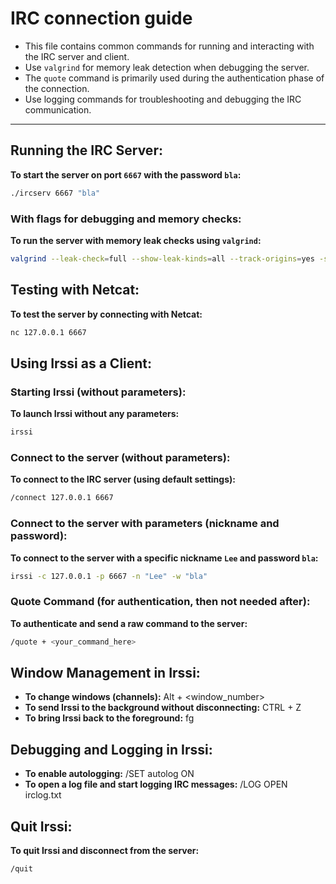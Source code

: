 # IRC connection guide

- This file contains common commands for running and interacting with the IRC server and client.
- Use `valgrind` for memory leak detection when debugging the server.
- The `quote` command is primarily used during the authentication phase of the connection.
- Use logging commands for troubleshooting and debugging the IRC communication.

---

## Running the IRC Server:
**To start the server on port `6667` with the password `bla`:**
```bash
./ircserv 6667 "bla"
```

### With flags for debugging and memory checks:
**To run the server with memory leak checks using `valgrind`:**
```bash
valgrind --leak-check=full --show-leak-kinds=all --track-origins=yes -s --track-fds=yes ./ircserv 6667 "bla"
```

## Testing with Netcat:
**To test the server by connecting with Netcat:**
```bash
nc 127.0.0.1 6667
```

## Using Irssi as a Client:

### Starting Irssi (without parameters):
**To launch Irssi without any parameters:**
```bash
irssi
```

### Connect to the server (without parameters):
**To connect to the IRC server (using default settings):**
```bash
/connect 127.0.0.1 6667
```

### Connect to the server with parameters (nickname and password):
**To connect to the server with a specific nickname `Lee` and password `bla`:**
```bash
irssi -c 127.0.0.1 -p 6667 -n "Lee" -w "bla"
```

### Quote Command (for authentication, then not needed after):
**To authenticate and send a raw command to the server:**
```bash
/quote + <your_command_here>
```

## Window Management in Irssi:

- **To change windows (channels):** Alt + <window_number>
- **To send Irssi to the background without disconnecting:** CTRL + Z
- **To bring Irssi back to the foreground:** fg

## Debugging and Logging in Irssi:

- **To enable autologging:**
  /SET autolog ON
- **To open a log file and start logging IRC messages:**
  /LOG OPEN irclog.txt

## Quit Irssi:
**To quit Irssi and disconnect from the server:**
```bash
/quit
```
